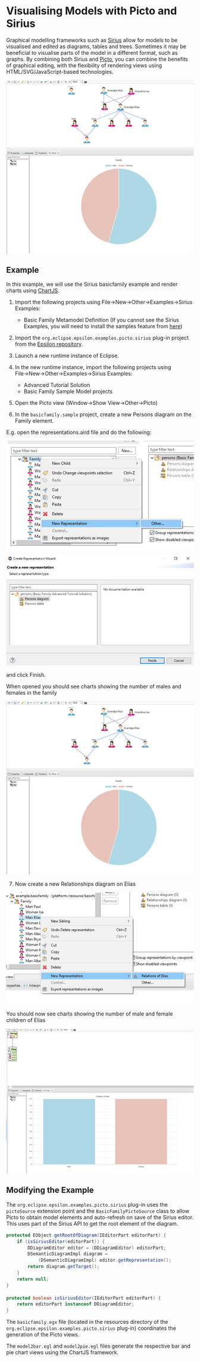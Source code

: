 # Visualising Models with Picto and Sirius

Graphical modelling frameworks such as [Sirius](https://www.eclipse.org/sirius/) allow for models to be visualised and edited as diagrams, tables and trees. Sometimes it may be beneficial to visualise parts of the model in a different format, such as graphs. By combining both Sirius and [Picto](../../picto), you can combine the benefits of graphical editing, with the flexibility of rendering views using HTML/SVG/JavaScript-based technologies. 

![Picto Sirius Visualisation](img/img1.PNG)

## Example

In this example, we will use the Sirius basicfamily example and render charts using [ChartJS](https://www.chartjs.org/).

1. Import the following projects using File→New→Other→Examples→Sirius Examples:
	- Basic Family Metamodel Definition
	(If you cannot see the Sirius Examples, you will need to install the samples feature from [here](https://wiki.eclipse.org/Sirius/Update_Sites#Releases))

2. Import the `org.eclipse.epsilon.examples.picto.sirius` plug-in project from the [Epsilon repository](https://git.eclipse.org/c/epsilon/org.eclipse.epsilon.git/tree/examples/org.eclipse.epsilon.examples.picto.sirius).

3. Launch a new runtime instance of Eclipse.

4. In the new runtime instance, import the following projects using File→New→Other→Examples→Sirius Examples:
	- Advanced Tutorial Solution 
	- Basic Family Sample Model projects

5. Open the Picto view (Window→Show View→Other→Picto)

6. In the `basicfamily.sample` project, create a new Persons diagram on the Family element. 

E.g. open the representations.aird file and do the following:

![Picto Sirius Visulisation](img/img2.PNG)

![Picto Sirius Visulisation](img/img3.PNG)

and click Finish.

When opened you should see charts showing the number of males and females in the family 

![Picto Sirius Visualisation](img/img1.PNG)

7. Now create a new Relationships diagram on Elias

![Picto Sirius Visualisation](img/img4.PNG)

You should now see charts showing the number of male and female children of Elias 

![Picto Sirius Visualisation](img/img5.PNG)


## Modifying the Example

The `org.eclipse.epsilon.examples.picto.sirius` plug-in uses the `pictoSource` extension point and the `BasicFamilyPictoSource` class to allow Picto to obtain model elements and auto-refresh on save of the Sirius editor. This uses part of the Sirius API to get the root element of the diagram.

```java
protected EObject getRootOfDiagram(IEditorPart editorPart) {
	if (isSiriusEditor(editorPart)) {
		DDiagramEditor editor = (DDiagramEditor) editorPart;
		DSemanticDiagramImpl diagram = 
			(DSemanticDiagramImpl) editor.getRepresentation();
		return diagram.getTarget();
	}
	return null;
}

protected boolean isSiriusEditor(IEditorPart editorPart) {
	return editorPart instanceof DDiagramEditor;
}
```

The `basicfamily.egx` file (located in the resources directory of the `org.eclipse.epsilon.examples.picto.sirius` plug-in) coordinates the generation of the Picto views.

The `model2bar.egl` and `model2pie.egl` files generate the respective bar and pie chart views using the ChartJS framework.